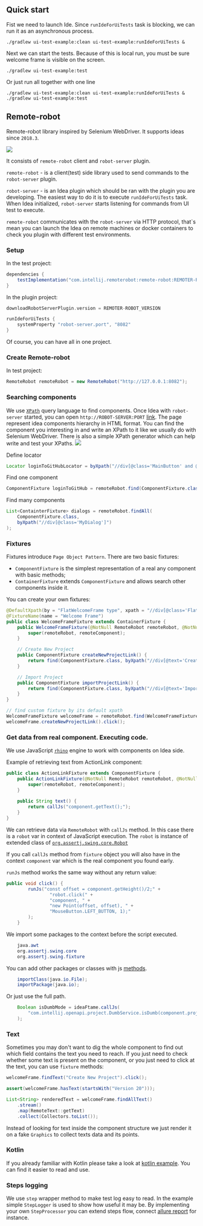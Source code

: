 ## Quick start
Fist we need to launch Ide. Since `runIdeForUiTests` task is blocking, we can run it as an asynchronous process.

`./gradlew ui-test-example:clean ui-test-example:runIdeForUiTests &`
 
Next we can start the tests. Because of this is local run, you must be sure welcome frame is visible on the screen. 

`./gradlew ui-test-example:test`

Or just run all together with one line

`./gradlew ui-test-example:clean ui-test-example:runIdeForUiTests & ./gradlew ui-test-example:test`

## Remote-robot
Remote-robot library inspired by Selenium WebDriver. It supports ideas since `2018.3`.

![](docs/simple-schema.png)

It consists of `remote-robot` client and `robot-server` plugin.

`remote-robot` - is a client(test) side library used to send commands to the `robot-server` plugin. 

`robot-server` - is an Idea plugin which should be ran with the plugin you are developing. 
The easiest way to do it is to execute `runIdeForUiTests` task. When Idea initialized, `robot-server` starts listening for commands from UI test to execute.

`remote-robot` communicates with the `robot-server` via HTTP protocol, that`s mean you can launch the Idea on remote machines or docker containers to check you plugin with different test environments.

### Setup
In the test project:
```groovy
dependencies {
    testImplementation("com.intellij.remoterobot:remote-robot:REMOTER-ROBOT_VERSION")
}
```
In the plugin project:
```groovy
downloadRobotServerPlugin.version = REMOTER-ROBOT_VERSION

runIdeForUiTests {
    systemProperty "robot-server.port", "8082"
}
```
Of course, you can have all in one project. 
### Create Remote-robot
In test project:
```java
RemoteRobot remoteRobot = new RemoteRobot("http://127.0.0.1:8082");
```
### Searching components
We use [`XPath`](https://www.w3.org/TR/xpath-21/) query language to find components.
Once Idea with `robot-server` started, you can open `http://ROBOT-SERVER:PORT` [link](http://127.0.0.1:8082).
The page represent idea components hierarchy in HTML format. You can find the component you interesting in and write an XPath to it like we usually do with Selenium WebDriver.
There is also a simple XPath generator which can help write and test your XPaths.
![](docs/hierarchy.gif)

Define locator
```java
Locator loginToGitHubLocator = byXpath("//div[@class='MainButton' and @text='Log in to GitHub...']");
```
Find one component
```java
ComponentFixture loginToGitHub = remoteRobot.find(ComponentFixture.class, loginToGitHubLocator);
```
Find many components
```java
List<ContainterFixture> dialogs = remoteRobot.findAll(
    ComponentFixture.class, 
    byXpath("//div[@class='MyDialog']")
);
```
### Fixtures
Fixtures introduce `Page Object Pattern`. 
There are two basic fixtures:
- `ComponentFixture` is the simplest representation of a real any component with basic methods;
- `ContainerFixture` extends `ComponentFixture` and allows search other components inside it. 

You can create your own fixtures:
```java
@DefaultXpath(by = "FlatWelcomeFrame type", xpath = "//div[@class='FlatWelcomeFrame']")
@FixtureName(name = "Welcome Frame")
public class WelcomeFrameFixture extends ContainerFixture {
    public WelcomeFrameFixture(@NotNull RemoteRobot remoteRobot, @NotNull RemoteComponent remoteComponent) {
        super(remoteRobot, remoteComponent);
    }

    // Create New Project 
    public ComponentFixture createNewProjectLink() {
        return find(ComponentFixture.class, byXpath("//div[@text='Create New Project' and @class='ActionLink']"));
    }

    // Import Project
    public ComponentFixture importProjectLink() {
        return find(ComponentFixture.class, byXpath("//div[@text='Import Project' and @class='ActionLink']"));
    }
}
```
```java
// find custom fixture by its default xpath
WelcomeFrameFixture welcomeFrame = remoteRobot.find(WelcomeFrameFixture.class);
welcomeFrame.createNewProjectLink().click();
```
### Get data from real component. Executing code.
We use JavaScript [`rhino`](https://github.com/mozilla/rhino) engine to work with components on Idea side.

Example of retrieving text from ActionLink component:
```java
public class ActionLinkFixture extends ComponentFixture {
    public ActionLinkFixture(@NotNull RemoteRobot remoteRobot, @NotNull RemoteComponent remoteComponent) {
        super(remoteRobot, remoteComponent);
    }
    
    public String text() {
        return callJs("component.getText();");
    }
}
```
We can retrieve data via `RemoteRobot` with `callJs` method. In this case there is a `robot` var in context of JavaScript execution. 
The `robot` is instance of extended class of  [`org.assertj.swing.core.Robot`](https://joel-costigliola.github.io/assertj/swing/api/org/assertj/swing/core/Robot.html) 

If you call `callJs` method from `fixture` object you will also have in the context `component` var which is the real component you found early.

`runJs` method works the same way without any return value:
```java
public void click() {
        runJs("const offset = component.getHeight()/2;" +
                "robot.click(" +
                "component, " +
                "new Point(offset, offset), " +
                "MouseButton.LEFT_BUTTON, 1);"
        );
    }
```

We import some packages to the context before the script executed.
```java
    java.awt
    org.assertj.swing.core
    org.assertj.swing.fixture
```
You can add other packages or classes with js [methods](https://www-archive.mozilla.org/rhino/apidocs/org/mozilla/javascript/importertoplevel).
```java
    importClass(java.io.File);            
    importPackage(java.io);
```
Or just use the full path.

```java
    Boolean isDumbMode = ideaFtame.callJs(
        "com.intellij.openapi.project.DumbService.isDumb(component.project);"
    );
```

### Text
Sometimes you may don't want to dig the whole component to find out which field contains the text you need to reach. 
If you just need to check whether some text is present on the component, or you just need to click at the text, 
you can use `fixture` methods:
```java
welcomeFrame.findText("Create New Project").click();

assert(welcomeFrame.hasText(startsWith("Version 20")));

List<String> renderedText = welcomeFrame.findAllText()
    .stream()
    .map(RemoteText::getText)
    .collect(Collectors.toList());
```
Instead of looking for text inside the component structure we just render it on a fake `Graphics` to collect texts data and its points.

### Kotlin
If you already familiar with Kotlin please take a look at [kotlin example](/examples/ui-test-example/src/test/kotlin/org/intellij/examples/simple/plugin/CreateCommandLineKotlinTest.kt). You can find it easier to read and use.
### Steps logging
We use `step` wrapper method to make test log easy to read. In the example simple `StepLogger` is used to show how useful it may be. 
By implementing your own `StepProcessor` you can extend steps flow, connect [allure report](https://docs.qameta.io/allure/) for instance.